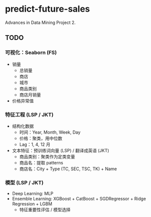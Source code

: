 # predict-future-sales
Advances in Data Mining Project 2.

## TODO
### 可视化：Seaborn (FS)
- 销量
    - 总销量
    - 商店
    - 城市
    - 商品类别
    - 商店月销量
- 价格异常值

### 特征工程 (LSP / JKT)
- 结构化数据
    - 时间：Year, Month, Week, Day
    - 价格：聚类，用中位数
    - Lag：1, 4, 12 月
- 文本特征：预训练词向量 (LSP) / 翻译成英语 (JKT)
    - 商品类别：聚类作为定类变量
    - 商品名：提取 patterns
    - 商店名：City + Type (TC, SEC, TSC, TK) + Name

### 模型 (LSP / JKT)
- Deep Learning: MLP
- Ensemble Learning: XGBoost + CatBoost + SGDRegressor + Ridge Regression + LGBM
    - 特征重要性评估 / 模型选择
